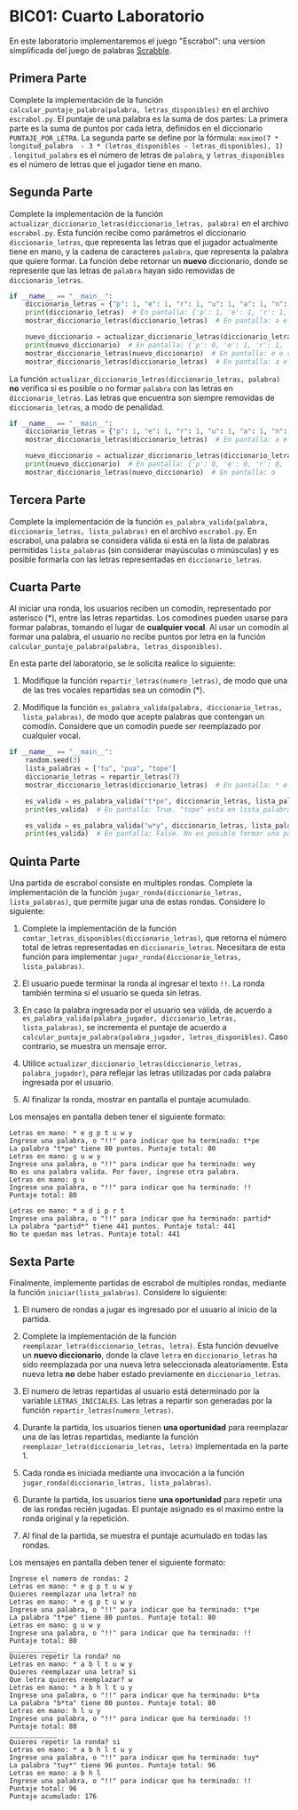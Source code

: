 # BIC01: Cuarto Laboratorio

En este laboratorio implementaremos el juego "Escrabol": una version simplificada del juego de palabras 
[Scrabble](https://es.wikipedia.org/wiki/Scrabble).

## Primera Parte

Complete la implementación de la función `calcular_puntaje_palabra(palabra, letras_disponibles)` en el archivo
`escrabol.py`. 
El puntaje de una palabra es la suma de dos partes: La primera parte es la suma de puntos por cada letra, definidos 
en el diccionario  `PUNTAJE_POR_LETRA`.
La segunda parte se define por la fórmula: `maximo(7 * longitud_palabra  - 3 * (letras_disponibles - letras_disponibles), 1) `. 
`longitud_palabra` es el número de letras de `palabra`, y `letras_disponibles` es el número de letras que el jugador 
tiene en mano.

## Segunda Parte

Complete la implementación de la función `actualizar_diccionario_letras(diccionario_letras, palabra)` en el archivo
`escrabol.py`.
Esta función recibe como parámetros el diccionario `diccionario_letras`, que representa las letras que el jugador 
actualmente tiene en mano, y la cadena de caracteres `palabra`, que representa la palabra que quiere formar.
La función debe retornar un **nuevo** diccionario, donde se represente que las letras de `palabra` hayan sido 
removidas de `diccionario_letras`.

```python
if __name__ == "__main__":
    diccionario_letras = {"p": 1, "e": 1, "r": 1, "u": 1, "a": 1, "n": 1, "o": 1}
    print(diccionario_letras)  # En pantalla: {'p': 1, 'e': 1, 'r': 1, 'u': 1, 'a': 1, 'n': 1, 'o': 1}
    mostrar_diccionario_letras(diccionario_letras)  # En pantalla: a e n o p r u

    nuevo_diccionario = actualizar_diccionario_letras(diccionario_letras, "pan")
    print(nuevo_diccionario)  # En pantalla: {'p': 0, 'e': 1, 'r': 1, 'u': 1, 'a': 0, 'n': 0, 'o': 1}
    mostrar_diccionario_letras(nuevo_diccionario)  # En pantalla: e o r u
    mostrar_diccionario_letras(diccionario_letras)  # En pantalla: a e n o p r u
```

La función `actualizar_diccionario_letras(diccionario_letras, palabra)` **no** verifica si es posible o no formar 
`palabra` con las letras en `diccionario_letras`.
Las letras que encuentra son siempre removidas de `diccionario_letras`, a modo de penalidad.

```python
if __name__ == "__main__":
    diccionario_letras = {"p": 1, "e": 1, "r": 1, "u": 1, "a": 1, "n": 1, "o": 1}
    mostrar_diccionario_letras(diccionario_letras)  # En pantalla: a e n o p r u

    nuevo_diccionario = actualizar_diccionario_letras(diccionario_letras, "peruvian")
    print(nuevo_diccionario)  # En pantalla: {'p': 0, 'e': 0, 'r': 0, 'u': 0, 'a': 0, 'n': 0, 'o': 1}
    mostrar_diccionario_letras(nuevo_diccionario)  # En pantalla: o

```

## Tercera Parte

Complete la implementación de la función `es_palabra_valida(palabra, diccionario_letras, lista_palabras)` en el archivo
`escrabol.py`.
En escrabol, una palabra se considera válida si está en la lista de palabras permitidas `lista_palabras` (sin considerar 
mayúsculas o minúsculas) y es posible formarla con las letras representadas en `diccionario_letras`.

## Cuarta Parte

Al iniciar una ronda, los usuarios reciben un comodín, representado por asterisco (*), entre las letras repartidas.
Los comodines pueden usarse para formar palabras, tomando el lugar de **cualquier vocal**.
Al usar un comodín al formar una palabra, el usuario no recibe puntos por letra en la función 
`calcular_puntaje_palabra(palabra, letras_disponibles)`.

En esta parte del laboratorio, se le solicita realice lo siguiente:

1. Modifique la función `repartir_letras(numero_letras)`, de modo que una de las tres vocales repartidas sea un comodín (*).

2. Modifique la función `es_palabra_valida(palabra, diccionario_letras, lista_palabras)`, de modo que acepte palabras que
   contengan un comodín. Considere que un comodín puede ser reemplazado por cualquier vocal.
   
```python
if __name__ == "__main__":
    random.seed(3)
    lista_palabras = ["tu", "pua", "tope"]
    diccionario_letras = repartir_letras(7)
    mostrar_diccionario_letras(diccionario_letras)  # En pantalla: * e g p t u w y.

    es_valida = es_palabra_valida("t*pe", diccionario_letras, lista_palabras)
    print(es_valida)  # En pantalla: True. "tope" esta en lista_palabras.

    es_valida = es_palabra_valida("w*y", diccionario_letras, lista_palabras)
    print(es_valida)  # En pantalla: False. No es posible formar una palabra valida.
```

## Quinta Parte

Una partida de escrabol consiste en multiples rondas. Complete la implementación de la función 
`jugar_ronda(diccionario_letras, lista_palabras)`, que permite jugar una de estas rondas. 
Considere lo siguiente:

1. Complete la implementación de la función `contar_letras_disponibles(diccionario_letras)`, que retorna el número total 
   de letras representadas en `diccionario_letras`. Necesitara de esta función para 
   implementar `jugar_ronda(diccionario_letras, lista_palabras)`.
   
2. El usuario puede terminar la ronda al ingresar el texto `!!`. La ronda también termina si el usuario se queda sin letras.

3. En caso la palabra ingresada por el usuario sea válida, de acuerdo a `es_palabra_valida(palabra_jugador, diccionario_letras, lista_palabras)`,
   se incrementa el puntaje de acuerdo a `calcular_puntaje_palabra(palabra_jugador, letras_disponibles)`.
   Caso contrario, se muestra un mensaje error.
   
4. Utilice `actualizar_diccionario_letras(diccionario_letras, palabra_jugador)`, para reflejar las letras utilizadas por cada
   palabra ingresada por el usuario.
   
5. Al finalizar la ronda, mostrar en pantalla el puntaje acumulado.

Los mensajes en pantalla deben tener el siguiente formato:

```
Letras en mano: * e g p t u w y 
Ingrese una palabra, o "!!" para indicar que ha terminado: t*pe
La palabra "t*pe" tiene 80 puntos. Puntaje total: 80
Letras en mano: g u w y 
Ingrese una palabra, o "!!" para indicar que ha terminado: wey
No es una palabra valida. Por favor, ingrese otra palabra.
Letras en mano: g u 
Ingrese una palabra, o "!!" para indicar que ha terminado: !!
Puntaje total: 80
```

```
Letras en mano: * a d i p r t 
Ingrese una palabra, o "!!" para indicar que ha terminado: partid*
La palabra "partid*" tiene 441 puntos. Puntaje total: 441
No te quedan mas letras. Puntaje total: 441
```

## Sexta Parte

Finalmente, implemente partidas de escrabol de multiples rondas, mediante la función `iniciar(lista_palabras)`.
Considere lo siguiente:

1. El numero de rondas a jugar es ingresado por el usuario al inicio de la partida.

2. Complete la implementación de la función `reemplazar_letra(diccionario_letras, letra)`. 
   Esta función devuelve un **nuevo diccionario**, donde la clave `letra` en `diccionario_letras` ha sido reemplazada 
   por una nueva letra seleccionada aleatoriamente. Esta nueva letra **no** debe haber estado previamente en 
   `diccionario_letras`.
   
3. El numero de letras repartidas al usuario está determinado por la variable `LETRAS_INICIALES`.  Las letras a repartir 
   son generadas por la función `repartir_letras(numero_letras)`.
   
4. Durante la partida, los usuarios tienen **una oportunidad** para reemplazar una de las letras repartidas,
mediante la función `reemplazar_letra(diccionario_letras, letra)` implementada en la parte 1.
   
5. Cada ronda es iniciada mediante una invocación a la función `jugar_ronda(diccionario_letras, lista_palabras)`.
   
6. Durante la partida, los usuarios tiene **una oportunidad** para repetir una de las rondas recién jugadas.
El puntaje asignado es el maximo entre la ronda original y la repetición.
   
7. Al final de la partida, se muestra el puntaje acumulado en todas las rondas.
   
Los mensajes en pantalla deben tener el siguiente formato:

```
Ingrese el numero de rondas: 2
Letras en mano: * e g p t u w y 
Quieres reemplazar una letra? no
Letras en mano: * e g p t u w y 
Ingrese una palabra, o "!!" para indicar que ha terminado: t*pe
La palabra "t*pe" tiene 80 puntos. Puntaje total: 80
Letras en mano: g u w y 
Ingrese una palabra, o "!!" para indicar que ha terminado: !!
Puntaje total: 80
____________
Quieres repetir la ronda? no
Letras en mano: * a b l t u w y 
Quieres reemplazar una letra? si
Que letra quieres reemplazar? w
Letras en mano: * a b h l t u y 
Ingrese una palabra, o "!!" para indicar que ha terminado: b*ta
La palabra "b*ta" tiene 80 puntos. Puntaje total: 80
Letras en mano: h l u y 
Ingrese una palabra, o "!!" para indicar que ha terminado: !!
Puntaje total: 80
____________
Quieres repetir la ronda? si
Letras en mano: * a b h l t u y 
Ingrese una palabra, o "!!" para indicar que ha terminado: tuy*
La palabra "tuy*" tiene 96 puntos. Puntaje total: 96
Letras en mano: a b h l 
Ingrese una palabra, o "!!" para indicar que ha terminado: !!
Puntaje total: 96
Puntaje acumulado: 176
```

